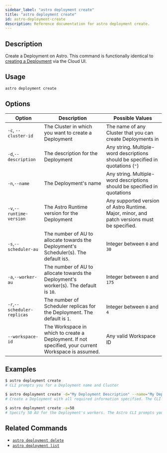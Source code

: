 ```yaml
---
sidebar_label: "astro deployment create"
title: "astro deployment create"
id: astro-deployment-create
description: Reference documentation for astro deployment create.
---
```


## Description

Create a Deployment on Astro. This command is functionally identical to [creating a Deployment](configure-deployment.md) via the Cloud UI.

## Usage

```sh
astro deployment create
```

## Options

| Option                      | Description                                                                        | Possible Values                                                          |
| --------------------------- | ---------------------------------------------------------------------------------- | ------------------------------------------------------------------------ |
| `-c`, `--cluster-id`        | The Cluster in which you want to create a Deployment                                                                      | The name of any Cluster that you can create Deployments in               |
| `-d`,`--description`        | The description for the Deployment                                    | Any string. Multiple-word descriptions should be specified in quotations (`"`) |
| `-n`,`--name`        | The Deployment's name                                                       | Any string. Multiple-word descriptions should be specified in quotations |
| `-v`,`--runtime-version`    | The Astro Runtime version for the Deployment                                                   | Any supported version of Astro Runtime. Major, minor, and patch versions must be specified.                                                |
| `-s`,`--scheduler-au`       | The number of AU to allocate towards the Deployment's Scheduler(s). The default is`5`.     | Integer between `0` and `30`                                             |
| `-a`,`--worker-au`          | The number of AU to allocate towards the Deployment's worker(s). The default is `10`.      | Integer between `0` and `175`                                            |
| `-r`,`--scheduler-replicas` | The number of Scheduler replicas for the Deployment. The default is `1`. | Integer between `0` and `4`                                              |
| `--workspace-id` | The Workspace in which to create a Deployment. If not specified, your current Workspace is assumed. | Any valid Workspace ID                                            |

## Examples

```sh
$ astro deployment create
# CLI prompts you for a Deployment name and Cluster

$ astro deployment create -d="My Deployment Description" --name="My Deployment Name" --cluster-id="ckwqkz36200140ror6axh8p19"
# Create a Deployment with all required information specified. The CLI will not prompt you for more information

$ astro deployment create -a=50
# Specify 50 AU for the Deployment's workers. The Astro CLI prompts you for required information
```

## Related Commands

- [`astro deployment delete`](cli/astro-deployment-delete.md)
- [`astro deployment list`](cli/astro-deployment-list.md)
